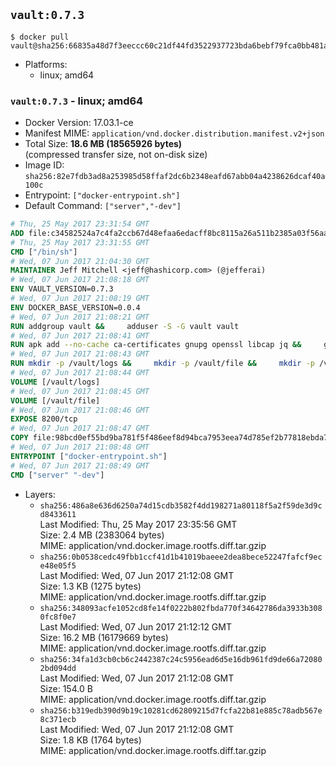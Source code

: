 ## `vault:0.7.3`

```console
$ docker pull vault@sha256:66835a48d7f3eeccc60c21df44fd3522937723bda6bebf79fca0bb481af2941a
```

-	Platforms:
	-	linux; amd64

### `vault:0.7.3` - linux; amd64

-	Docker Version: 17.03.1-ce
-	Manifest MIME: `application/vnd.docker.distribution.manifest.v2+json`
-	Total Size: **18.6 MB (18565926 bytes)**  
	(compressed transfer size, not on-disk size)
-	Image ID: `sha256:82e7fdb3ad8a253985d58ffaf2dc6b2348eafd67abb04a4238626dcaf40a100c`
-	Entrypoint: `["docker-entrypoint.sh"]`
-	Default Command: `["server","-dev"]`

```dockerfile
# Thu, 25 May 2017 23:31:54 GMT
ADD file:c34582524a7c4fa2ccb67d48efaa6edacff8bc8115a26a511b2385a03f56aa8e in / 
# Thu, 25 May 2017 23:31:55 GMT
CMD ["/bin/sh"]
# Wed, 07 Jun 2017 21:04:30 GMT
MAINTAINER Jeff Mitchell <jeff@hashicorp.com> (@jefferai)
# Wed, 07 Jun 2017 21:08:18 GMT
ENV VAULT_VERSION=0.7.3
# Wed, 07 Jun 2017 21:08:19 GMT
ENV DOCKER_BASE_VERSION=0.0.4
# Wed, 07 Jun 2017 21:08:21 GMT
RUN addgroup vault &&     adduser -S -G vault vault
# Wed, 07 Jun 2017 21:08:41 GMT
RUN apk add --no-cache ca-certificates gnupg openssl libcap jq &&     gpg --recv-keys 91A6E7F85D05C65630BEF18951852D87348FFC4C &&     mkdir -p /tmp/build &&     cd /tmp/build &&     wget https://releases.hashicorp.com/docker-base/${DOCKER_BASE_VERSION}/docker-base_${DOCKER_BASE_VERSION}_linux_amd64.zip &&     wget https://releases.hashicorp.com/docker-base/${DOCKER_BASE_VERSION}/docker-base_${DOCKER_BASE_VERSION}_SHA256SUMS &&     wget https://releases.hashicorp.com/docker-base/${DOCKER_BASE_VERSION}/docker-base_${DOCKER_BASE_VERSION}_SHA256SUMS.sig &&     gpg --batch --verify docker-base_${DOCKER_BASE_VERSION}_SHA256SUMS.sig docker-base_${DOCKER_BASE_VERSION}_SHA256SUMS &&     grep ${DOCKER_BASE_VERSION}_linux_amd64.zip docker-base_${DOCKER_BASE_VERSION}_SHA256SUMS | sha256sum -c &&     unzip docker-base_${DOCKER_BASE_VERSION}_linux_amd64.zip &&     cp bin/gosu bin/dumb-init /bin &&     wget https://releases.hashicorp.com/vault/${VAULT_VERSION}/vault_${VAULT_VERSION}_linux_amd64.zip &&     wget https://releases.hashicorp.com/vault/${VAULT_VERSION}/vault_${VAULT_VERSION}_SHA256SUMS &&     wget https://releases.hashicorp.com/vault/${VAULT_VERSION}/vault_${VAULT_VERSION}_SHA256SUMS.sig &&     gpg --batch --verify vault_${VAULT_VERSION}_SHA256SUMS.sig vault_${VAULT_VERSION}_SHA256SUMS &&     grep vault_${VAULT_VERSION}_linux_amd64.zip vault_${VAULT_VERSION}_SHA256SUMS | sha256sum -c &&     unzip -d /bin vault_${VAULT_VERSION}_linux_amd64.zip &&     cd /tmp &&     rm -rf /tmp/build &&     apk del gnupg openssl &&     rm -rf /root/.gnupg
# Wed, 07 Jun 2017 21:08:43 GMT
RUN mkdir -p /vault/logs &&     mkdir -p /vault/file &&     mkdir -p /vault/config &&     chown -R vault:vault /vault
# Wed, 07 Jun 2017 21:08:44 GMT
VOLUME [/vault/logs]
# Wed, 07 Jun 2017 21:08:45 GMT
VOLUME [/vault/file]
# Wed, 07 Jun 2017 21:08:46 GMT
EXPOSE 8200/tcp
# Wed, 07 Jun 2017 21:08:47 GMT
COPY file:98bcd0ef55bd9ba781f5f486eef8d94bca7953eea74d785ef2b77818ebda7972 in /usr/local/bin/docker-entrypoint.sh 
# Wed, 07 Jun 2017 21:08:48 GMT
ENTRYPOINT ["docker-entrypoint.sh"]
# Wed, 07 Jun 2017 21:08:49 GMT
CMD ["server" "-dev"]
```

-	Layers:
	-	`sha256:486a8e636d6250a74d15cdb3582f4dd198271a80118f5a2f59de3d9cd8433611`  
		Last Modified: Thu, 25 May 2017 23:35:56 GMT  
		Size: 2.4 MB (2383064 bytes)  
		MIME: application/vnd.docker.image.rootfs.diff.tar.gzip
	-	`sha256:0b0538cedc49fbb1ccf41d1b41019baeee2dea8bece52247fafcf9ece48e05f5`  
		Last Modified: Wed, 07 Jun 2017 21:12:08 GMT  
		Size: 1.3 KB (1275 bytes)  
		MIME: application/vnd.docker.image.rootfs.diff.tar.gzip
	-	`sha256:348093acfe1052cd8fe14f0222b802fbda770f34642786da3933b3080fc8f0e7`  
		Last Modified: Wed, 07 Jun 2017 21:12:12 GMT  
		Size: 16.2 MB (16179669 bytes)  
		MIME: application/vnd.docker.image.rootfs.diff.tar.gzip
	-	`sha256:34fa1d3cb0cb6c2442387c24c5956ead6d5e16db961fd9de66a720802bd094dd`  
		Last Modified: Wed, 07 Jun 2017 21:12:08 GMT  
		Size: 154.0 B  
		MIME: application/vnd.docker.image.rootfs.diff.tar.gzip
	-	`sha256:b319edb390d9b19c10281cd62809215d7fcfa22b81e885c78adb567e8c371ecb`  
		Last Modified: Wed, 07 Jun 2017 21:12:08 GMT  
		Size: 1.8 KB (1764 bytes)  
		MIME: application/vnd.docker.image.rootfs.diff.tar.gzip

